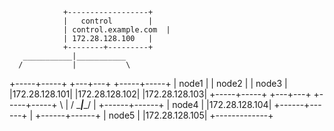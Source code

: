                 +------------------+
                |   control        |
                | control.example.com  |
                | 172.28.128.100   |
                +--------+---------+
       ___________|___________
      /           |           \
+-----+-----+ +---+---+ +-----+-----+
|   node1   | | node2 | |   node3   |
|172.28.128.101| |172.28.128.102| |172.28.128.103|
+-----+-----+ +---+---+ +-----+-----+
      \           |           /
       \__________|__________/
                |
         +------+------+
         |   node4    |
         |172.28.128.104|
         +------+------+
                |
         +------+------+
         |   node5    |
         |172.28.128.105|
         +-------------+

